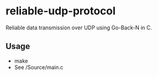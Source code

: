 # reliable-udp-protocol
Reliable data transmission over UDP using Go-Back-N in C.

## Usage
- make
- See /Source/main.c
